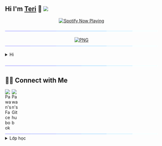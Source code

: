 ## Hi I'm [Teri](https://youtu.be/dQw4w9WgXcQ) 👋 <img src="https://i.ibb.co/42dmX16/832a5b182b2cd746180ae517e39a8404.gif" width="50">
<p align="center">
  <a href="https://open.spotify.com/track/4bNvS25ZVMCvLHEUV87mp4?si=yb1PaPVnRgiTYedy8r6i_g&utm_source=copy-link&context=spotify%3Aplaylist%3A37i9dQZF1EIVoBTSiHHsdx&dl_branch=1" target="_blank"><img src="https://now-playing-on-spotify.vercel.app/api/spotify" alt="Spotify Now Playing" width="350"/></a>
</p>
<a href="https://youtu.be/dQw4w9WgXcQ"><img src="https://raw.githubusercontent.com/hellsnakes/hellsnakes/main/img/a.gif">
<p align="center">
    <img align="center" alt="PNG" src="https://i.ibb.co/8xvZZ1z/8d924798853ac352f391fb3316bc1456.gif" /><a href="https://www.facebook.com/tuthandaukho"><img src="https://raw.githubusercontent.com/hellsnakes/hellsnakes/main/img/a.gif"></a>
<details>
</br><a href="https://youtu.be/dQw4w9WgXcQ"><img src="https://raw.githubusercontent.com/hellsnakes/hellsnakes/main/img/a.gif"></a>
<summary>Hi</summary>
<img src="https://i.ibb.co/4JDqxP2/c2a96e0bba44517d6313aeb96ef1300a.gif" width= 100%">
</details>
</br>
<a href="https://youtu.be/dQw4w9WgXcQ"><img src="https://raw.githubusercontent.com/hellsnakes/hellsnakes/main/img/a.gif"></a>
</br>

## 🤝🏻 Connect with Me
<a href="https://www.facebook.com/tuthandaukho.UWU">
  <img align="left" alt="Pawan's Facebook" width="22px" src="https://cdn.jsdelivr.net/npm/simple-icons@v3/icons/facebook.svg" /> 
 </a> 
<a href="https://github.com/Teri-Cute">
  <img align="left" alt="Pawan's Github" width="22px" src="https://cdn.jsdelivr.net/npm/simple-icons@v3/icons/github.svg" /> 
</a>
<a href="https://www.facebook.com/tuthandaukho.UWU"><img src="https://raw.githubusercontent.com/hellsnakes/hellsnakes/main/img/a.gif"></a>
<br/><details><summary>Lớp học</summary>[Giải tích](https://zalo.me/g/iioqlj643)
<<p>[Phap luat dai cuong](https://zalo.me/g/cyiscb736)
<p>[Co hoc ki thuat](https://zalo.me/g/ujucuz042)
<p>[CD cad](https://zalo.me/g/pbxddr758)
<p>[An toan lao dong va bao ve moi truong](https://zalo.me/g/akeohl257)

